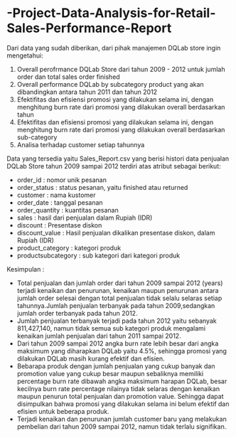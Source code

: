 # -Project-Data-Analysis-for-Retail-Sales-Performance-Report
Dari data yang sudah diberikan, dari pihak manajemen DQLab store ingin mengetahui:
1. Overall perofrmance DQLab Store dari tahun 2009 - 2012 untuk jumlah order dan total sales order finished
2. Overall performance DQLab by subcategory product yang akan dibandingkan antara tahun 2011 dan tahun 2012
3. Efektifitas dan efisiensi promosi yang dilakukan selama ini, dengan menghitung burn rate dari promosi yang dilakukan overall berdasarkan tahun
4. Efektifitas dan efisiensi promosi yang dilakukan selama ini, dengan menghitung burn rate dari promosi yang dilakukan overall berdasarkan sub-category
5. Analisa terhadap customer setiap tahunnya

Data yang tersedia yaitu Sales_Report.csv yang berisi histori data penjualan DQLab Store tahun 2009 sampai 2012 terdiri atas atribut sebagai berikut:
- order_id : nomor unik pesanan
- order_status : status pesanan, yaitu finished atau returned
- customer : nama kustomer
- order_date : tanggal pesanan
- order_quantity : kuantitas pesanan
- sales : hasil dari penjualan dalam Rupiah (IDR)
- discount : Presentase diskon
- discount_value : Hasil penjualan dikalikan presentase diskon, dalam Rupiah (IDR)
- product_category : kategori produk
- productsubcategory : sub kategori dari kategori produk

Kesimpulan :
- Total penjualan dan jumlah order dari tahun 2009 sampai 2012 (years) terjadi kenaikan dan penurunan, kenaikan maupun penurunan antara jumlah order selesai dengan total penjualan tidak selalu selaras setiap tahunnya.Jumlah penjualan terbanyak pada tahun 2009,sedangkan jumlah order terbanyak pada tahun 2012.
- Jumlah penjualan terbanyak terjadi pada tahun 2012 yaitu sebanyak 811,427,140, namun tidak semua sub kategori produk mengalami kenaikan jumlah penjualan dari tahun 2011 sampai 2012. 
- Dari tahun 2009 sampai 2012 angka burn rate lebih besar dari angka maksimum yang diharapkan DQLab yaitu 4.5%, sehingga promosi yang dilakukan DQLab masih kurang efektif dan efisien.
- Bebarapa produk dengan jumlah penjualan yang cukup banyak dan promotion value yang cukup besar maupun sebaliknya memiliki percentage burn rate dibawah angka maksimum harapan DQLab, besar kecilnya burn rate percentage nilainya tidak selaras dengan kenaikan maupun penurun total penjualan dan promotion value. Sehingga dapat disimpulkan bahwa promosi yang dilakukan selama ini belum efektif dan efisien untuk beberapa produk.
- Terjadi kenaikan dan penurunan jumlah customer baru yang melakukan pembelian dari tahun 2009 sampai 2012, namun tidak terlalu signifikan.


